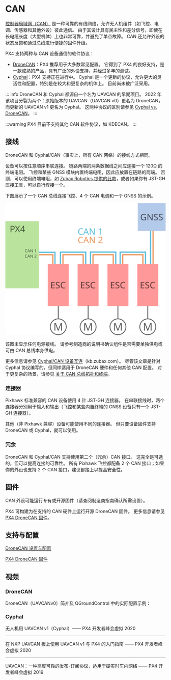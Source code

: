 # CAN

[控制器局域网（CAN）](https://en.wikipedia.org/wiki/CAN_bus) 是一种可靠的有线网络，允许无人机组件（如飞控、电调、传感器和其他外设）彼此通信。
由于其设计具有民主性和差分信号，即使在长电缆长度（大型机体）上也非常可靠，并避免了单点故障。
CAN 还允许外设的状态反馈和通过总线进行便捷的固件升级。

PX4 支持两种与 CAN 设备通信的软件协议：

- [DroneCAN](../dronecan/index.md)：PX4 推荐用于大多数常见配置。
  它得到了 PX4 的良好支持，是一款成熟的产品，具有广泛的外设支持，并经过多年的测试。
- [Cyphal](https://opencyphal.org)：PX4 支持正在进行中。
  Cyphal 是一个更新的协议，允许更大的灵活性和配置，特别是在较大和更复杂的机体上。
  目前尚未被广泛采用。

::: info
DroneCAN 和 Cyphal 都源自一个名为 UAVCAN 的早期项目。
2022 年该项目分裂为两个：原始版本的 UAVCAN（UAVCAN v0）更名为 DroneCAN，而更新的 UAVCAN v1 更名为 Cyphal。
这两种协议的区别请参见 [Cyphal vs. DroneCAN](https://forum.opencyphal.org/t/cyphal-vs-dronecan/1814)。
:::

:::warning
PX4 目前不支持其他 CAN 软件协议，如 KDECAN。
:::

## 接线

DroneCAN 和 Cyphal/CAN（事实上，所有 CAN 网络）的接线方式相同。

设备可以按任意顺序串联连接。
链路两端的两条数据线之间应连接一个 120Ω 的终端电阻。
飞控和某些 GNSS 模块内置终端电阻，因此应放置在链路的两端。
否则，可以使用终端电阻，如 [Zubax Robotics 提供的此款](https://shop.zubax.com/products/uavcan-micro-termination-plug?variant=6007985111069)，或者如果你有 JST-GH 压接工具，可以自行焊接一个。

下图展示了一个 CAN 总线连接飞控、4 个 CAN 电调和一个 GNSS 的示例。

![CAN 接线](../../assets/can/uavcan_wiring.svg)

该图未显示任何电源接线。
请参考制造商的说明书确认组件是否需要单独供电或可由 CAN 总线本身供电。

更多信息请参见 [Cyphal/CAN 设备互连](https://kb.zubax.com/pages/viewpage.action?pageId=2195476)（kb.zubax.com）。
尽管该文章是针对 Cyphal 协议编写的，但同样适用于 DroneCAN 硬件和任何其他 CAN 配置。
对于更复杂的场景，请参见 [关于 CAN 总线拓扑和终端](https://forum.opencyphal.org/t/on-can-bus-topology-and-termination/1685)。

### 连接器

Pixhawk 标准兼容的 CAN 设备使用 4 针 JST-GH 连接器。
在串联接线时，两个连接器分别用于输入和输出（飞控和某些内置终端的 GNSS 设备只有一个 JST-GH 连接器）。

其他（非 Pixhawk 兼容）设备可能使用不同的连接器。
但只要设备固件支持 DroneCAN 或 Cyphal，就可以使用。

### 冗余

DroneCAN 和 Cyphal/CAN 支持使用第二个（冗余）CAN 接口。
这完全是可选的，但可以提高连接的可靠性。
所有 Pixhawk 飞控都配备 2 个 CAN 接口；如果你的外设也支持 2 个 CAN 接口，建议都接上以提高安全性。

## 固件

CAN 外设可能运行专有或开源固件（请查阅制造商指南确认所需设置）。

PX4 可构建为在支持的 CAN 硬件上运行开源 DroneCAN 固件。
更多信息请参见 [PX4 DroneCAN 固件](../dronecan/px4_cannode_fw.md)。

## 支持与配置

[DroneCAN 设置与配置](../dronecan/index.md)

[PX4 DroneCAN 固件](../dronecan/px4_cannode_fw.md)

## 视频

### DroneCAN

DroneCAN（UAVCANv0）简介及 QGroundControl 中的实际配置示例：

<lite-youtube videoid="IZMTq9fTiOM" title="Intro to DroneCAN (UAVCANv0) and practical example with setup in QGroundControl"/>

### Cyphal

无人机用 UAVCAN v1（Cyphal）—— PX4 开发者峰会虚拟 2020

<lite-youtube videoid="6Bvtn_g8liU" title="UAVCAN v1 for drones — PX4 Developer Summit Virtual 2020"/>

---

在 NXP UAVCAN 板上使用 UAVCAN v1 与 PX4 的入门指南 —— PX4 开发者峰会虚拟 2020

<lite-youtube videoid="MwdHwjaXYKs" title="Getting started using UAVCAN v1 with PX4 on the NXP UAVCAN Board"/>

---

UAVCAN：一种高度可靠的发布-订阅协议，适用于硬实时车内网络 —— PX4 开发者峰会虚拟 2019

<lite-youtube videoid="MBtROivYPik" title="UAVCAN: a highly dependable publish-subscribe protocol for hard ..."/>